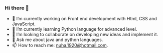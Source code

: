 ### Hi there 👋


- 🔭 I’m currently working on Front end development with Html, CSS and JavaScript.
- 🌱 I’m currently learning Python language for advanced level.
- 👯 I’m looking to collaborate on developing new ideas and implement it.
- 💬 Ask me about java and python languages.
- 📫 How to reach me: nuha.1920@hotmail.com.

